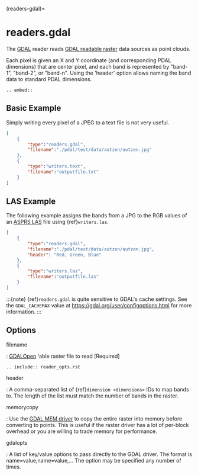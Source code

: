 (readers-gdal)=

# readers.gdal

The [GDAL] reader reads [GDAL readable raster] data sources as point clouds.

Each pixel is given an X and Y coordinate (and corresponding PDAL dimensions)
that are center pixel, and each band is represented by "band-1", "band-2", or
"band-n".  Using the 'header' option allows naming the band data to standard
PDAL dimensions.

```{eval-rst}
.. embed::
```

## Basic Example

Simply writing every pixel of a JPEG to a text file is not very useful.

```json
[
    {
        "type":"readers.gdal",
        "filename":"./pdal/test/data/autzen/autzen.jpg"
    },
    {
        "type":"writers.text",
        "filename":"outputfile.txt"
    }
]
```

## LAS Example

The following example assigns the bands from a JPG to the
RGB values of an [ASPRS LAS] file using {ref}`writers.las`.

```json
[
    {
        "type":"readers.gdal",
        "filename":"./pdal/test/data/autzen/autzen.jpg",
        "header": "Red, Green, Blue"
    },
    {
        "type":"writers.las",
        "filename":"outputfile.las"
    }
]
```

:::{note}
{ref}`readers.gdal` is quite sensitive to GDAL's cache settings. See the
`GDAL_CACHEMAX` value at <https://gdal.org/user/configoptions.html> for
more information.
:::

## Options

filename

: [GDALOpen] 'able raster file to read \[Required\]

```{eval-rst}
.. include:: reader_opts.rst
```

header

: A comma-separated list of {ref}`dimension <dimensions>` IDs to map
  bands to. The length of the list must match the number
  of bands in the raster.

memorycopy

: Use the [GDAL MEM driver](https://gdal.org/drivers/raster/mem.html)
  to copy the entire raster into memory before converting to points. This
  is useful if the raster driver has a lot of per-block overhead or you
  are willing to trade memory for performance.

gdalopts

: A list of key/value options to pass directly to the GDAL driver.  The
  format is name=value,name=value,...  The option may be specified
  any number of times.

[asprs las]: http://www.asprs.org/Committee-General/LASer-LAS-File-Format-Exchange-Activities.html
[gdal]: http://gdal.org
[gdal readable raster]: http://www.gdal.org/formats_list.html
[gdalopen]: https://gdal.org/api/raster_c_api.html#gdal_8h_1aca05455472359964151f9c891d678d5e
